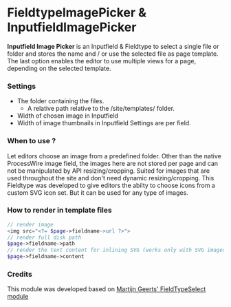 # FieldtypeImagePicker & InputfieldImagePicker

**Inputfield Image Picker** is an Inputfield & Fieldtype to select a single file or folder and stores the name and / or use the selected file as page template. The last option enables the editor to use multiple views for a page, depending on the selected template.

### Settings

* The folder containing the files.
    - A relative path relative to the /site/templates/ folder.
* Width of chosen image in Inputfield
* Width of image thumbnails in Inputfield 
Settings are per field.

### When to use ?

Let editors choose an image from a predefined folder. 
Other than the native ProcessWire image field, the images here are not stored per page and can not be manipulated by API resizing/cropping. 
Suited for images that are used throughout the site and don't need dynamic resizing/cropping. 
This Fieldtype was developed to give editors the abilty to choose icons from a custom SVG icon set. But it can be used for any type of images. 

### How to render in template files
```php
// render image 
<img src="<?= $page->fieldname->url ?>"> 
// render full disk path 
$page->fieldname->path
// render the text content for inlining SVG (works only with SVG images)
$page->fieldname->content
```

### Credits
This module was developed based on [Martijn Geerts' FieldTypeSelect module](https://github.com/Da-Fecto/FieldtypeSelectFile)
